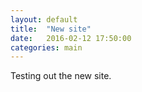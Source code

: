 ```yaml
---
layout: default
title:  "New site"
date:   2016-02-12 17:50:00
categories: main
---
```


Testing out the new site.